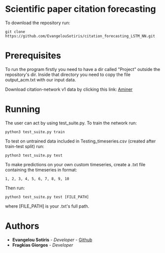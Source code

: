 # Scientific paper citation forecasting 

To download the repository run:
```
git clone https://github.com/EvangelouSotiris/citation_forecasting_LSTM_NN.git
```

# Prerequisites

To run the program firstly you need to have a dir called "Project" outside the repository's dir.
Inside that directory you need to copy the file output_acm.txt with our input data.

Download citation-network v1 data by clicking this link: [Aminer](http://aminer.org/lab-datasets/citation/citation-network1.zip)

# Running

The user can act by using test_suite.py.
To train the network run:
```
python3 test_suite.py train
```
To test on untrained data included in Testing_timeseries.csv (created after train-test split) run:
```
python3 test_suite.py test
```
To make predictions on your own custom timeseries, create a .txt file containing the timeseries in format:
```
1, 2, 3, 4, 5, 6, 7, 8, 9, 10
```
Then run:
```
python3 test_suite.py test [FILE_PATH]
```
where [FILE_PATH] is your .txt's full path.

# Authors
* **Evangelou Sotiris** - *Developer* - [Github](https://github.com/EvangelouSotiris)
* **Fragkias Giorgos** - *Developer*
